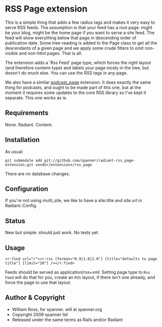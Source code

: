 # RSS Page extension

This is a simple thing that adds a few radius tags and makes it very easy to serve RSS feeds. The assumption is that your feed has a root page: might be your blog, might be the home page if you want to serve a site feed. The feed will show everything below that page in descending order of publication date. Some tree-reading is added to the Page class to get all the descendants of a given page and we apply some crude filters to omit non-visible and non-html pages. That is all.

The extension adds a 'Rss Feed' page type, which forces the right layout (and therefore content-type) and labels your page nicely in the tree, but doesn't do much else. You can use the RSS tags in any page.

We also have a similar [podcast_page](https://github.com/spanner/radiant-podcast_page-extension/tree) extension. It does exactly the same thing for podcasts, and ought to be made part of this one, but at the moment it requires some updates to the core RSS library so I've kept it separate. This one works as is.

## Requirements

None. Radiant. Content.

## Installation

As usual:

	git submodule add git://github.com/spanner/radiant-rss_page-extension.git vendor/extensions/rss_page

There are no database changes.

## Configuration

If you're not using multi_site, we like to have a site.title and site.url in Radiant::Config.

## Status

New but simple: should just work. No tests yet.

## Usage
	<r:find url="/"><r:rss [format="0.9|1.0|2.0"] [title="defaults to page title"] [limit="20"] /></r:find>

Feeds should be served as application/rss+xml. Setting page type to `Rss Feed` will do that for you, create an `RSS` layout, if there isn't one already, and force the page to use that layout.

## Author & Copyright

* William Ross, for spanner. will at spanner.org
* Copyright 2009 spanner ltd
* Released under the same terms as Rails and/or Radiant

